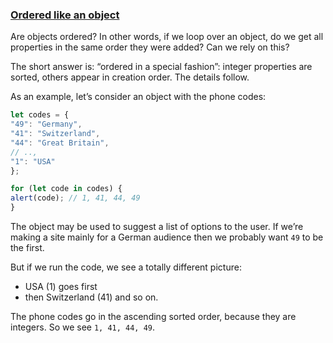 ### [Ordered like an object](https://javascript.info/object#ordered-like-an-object)

Are objects ordered? In other words, if we loop over an object, do we get all properties in the same order they were added? Can we rely on this?

The short answer is: “ordered in a special fashion”: integer properties are sorted, others appear in creation order. The details follow.

As an example, let’s consider an object with the phone codes:
```js
let codes = {
"49": "Germany",
"41": "Switzerland",
"44": "Great Britain",
// ..,
"1": "USA"
};

for (let code in codes) {
alert(code); // 1, 41, 44, 49
}
```

The object may be used to suggest a list of options to the user. If we’re making a site mainly for a German audience then we probably want `49` to be the first.

But if we run the code, we see a totally different picture:

- USA (1) goes first
- then Switzerland (41) and so on.

The phone codes go in the ascending sorted order, because they are integers. So we see `1, 41, 44, 49`.